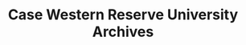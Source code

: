 ---
layout: repo
title: "Case Western Reserve University Archives"
id: 358
permalink: repos/358/
---